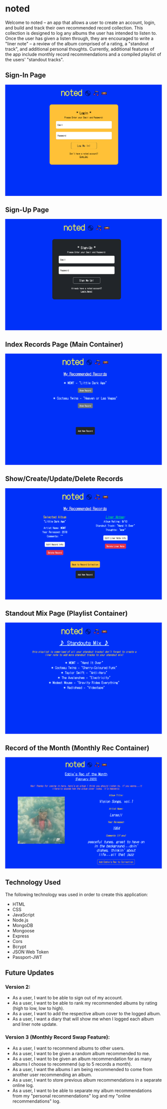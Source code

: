 # noted

Welcome to noted – an app that allows a user to create an account, login, and build and track their own recommended record collection. This collection is designed to log any albums the user has intended to listen to. Once the user has given a listen through, they are encouraged to write a "liner note" – a review of the album comprised of a rating, a "standout track", and additional personal thoughts. Currently, additional features of the app include monthly record recommendations and a compiled playlist of the users' "standout tracks".

## Sign-In Page

![Sign-In Page](/images/noted-login.png)

## Sign-Up Page

![Sign-Up Page](/images/noted-sign-up.png)

## Index Records Page (Main Container)

![Index Records Page](/images/noted-index.png)

## Show/Create/Update/Delete Records

![Show/Create/Update/Delete Records](/images/noted-show-create-update-delete.png)

## Standout Mix Page (Playlist Container)

![Standout Mix](/images/noted-mix.png)

## Record of the Month (Monthly Rec Container)

![Record of the Month](/images/noted-monthly-rec.png)

## Technology Used

The following technology was used in order to create this application:

* HTML
* CSS
* JavaScript
* Node.js
* MongoDB
* Mongoose
* Express
* Cors
* Bcrypt
* JSON Web Token
* Passport-JWT

## Future Updates

### Version 2:
- As a user, I want to be able to sign out of my account.
- As a user, I want to be able to rank my recommended albums by rating (high to low, low to high).
- As a user, I want to add the respective album cover to the logged album.
- As a user, I want a diary that will show me when I logged each album and liner note update.

### Version 3 (Monthly Record Swap Feature):
- As a user, I want to recommend albums to other users.
- As a user, I want to be given a random album recommended to me.
- As a user, I want to be given an album recommendation for as many albums I choose to recommend (up to 5 records a month).
- As a user, I want the albums I am being recommended to come from another user recommending an album.
- As a user, I want to store previous album recommendations in a separate online log.
- As a user, I want to be able to separate my album recommendations from my "personal recommendations" log and my "online recommendations" log.